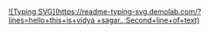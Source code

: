 [![Typing SVG](https://readme-typing-svg.demolab.com/?lines=hello+this+is+vidya +sagar..;Second+line+of+text)](https://git.io/typing-svg)
<!---
viddu1538/viddu1538 is a ✨ special ✨ repository because its `README.md` (this file) appears on your GitHub profile.
You can click the Preview link to take a look at your changes.
--->
